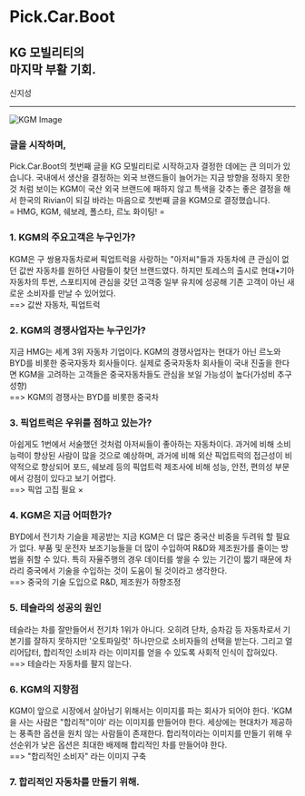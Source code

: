 # Pick.Car.Boot

## KG 모빌리티의<br>마지막 부활 기회.

신지성

---

![KGM Image](https://i.namu.wiki/i/iOq5FF9VWBYkpNhF-6oeWDHlMg-FrrxpKCv24e18Ih33X012Kjhtv3-4J7egjUX1LKuvk2SwOir4-GI6U2fwo0RrMoE8TarOkKpyGsxOWMHXMpwTxyuvR1GTP35ncJNfj6O_Lu2lG7XyvchjJL0MAA.webp)

### 글을 시작하며,

Pick.Car.Boot의 첫번째 글을 KG 모빌리티로 시작하고자 결정한 데에는 큰 의미가 있습니다. 국내에서 생산을 결정하는 외국 브랜드들이 늘어가는 지금 방향을 정하지 못한 것 처럼 보이는 KGM이 국산 외국 브랜드에 패하지 않고 특색을 갖추는 좋은 결정을 해서 한국의 Rivian이 되길 바라는 마음으로 첫번째 글을 KGM으로 결정했습니다.<br>= HMG, KGM, 쉐보레, 폴스타, 르노 화이팅! =

### 1. KGM의 주요고객은 누구인가?

KGM은 구 쌍용자동차로써 픽업트럭을 사랑하는 "아저씨"들과 자동차에 큰 관심이 없던 값싼 자동차를 원하던 사람들이 찾던 브랜드였다. 하지만 토레스의 출시로 현대•기아 자동차의 투싼, 스포티지에 관심을 갖던 고객중 일부 유치에 성공해 기존 고객이 아닌 새로운 소비자를 만날 수 있어었다.<br>==> 값싼 자동차, 픽업트럭

### 2. KGM의 경쟁사업자는 누구인가?

지금 HMG는 세계 3위 자동차 기업이다. KGM의 경쟁사업자는 현대가 아닌 르노와 BYD를 비롯한 중국자동차 회사들이다. 실제로 중국자동차 회사들이 국내 진출을 한다면 KGM을 고려하는 고객들은 중국자동차들도 관심을 보일 가능성이 높다(가성비 추구 성향)<br>==> KGM의 경쟁사는 BYD를 비롯한 중국차

### 3. 픽업트럭은 우위를 점하고 있는가?

아쉽게도 1번에서 서술했던 것처럼 아저씨들이 좋아하는 자동차이다. 과거에 비해 소비능력이 향상된 사람이 많을 것으로 예상하며, 과거에 비해 외산 픽업트럭의 접근성이 비약적으로 향상되어 포드, 쉐보레 등의 픽업트럭 제조사에 비해 성능, 안전, 편의성 부문에서 강점이 있다고 보기 어렵다.<br>==> 픽업 고집 필요 ×

### 4. KGM은 지금 어떠한가?

BYD에서 전기차 기슬을 제공받는 지금 KGM은 더 많은 중국산 비중을 두려워 할 필요가 없다. 부품 및 운전자 보조기능들을 더 많이 수입하여 R&D와 제조원가를 줄이는 방법을 취할 수 있다. 특히 자율주행의 경우 데이터를 쌓을 수 있는 기간이 짧기 때문에 차라리 중국에서 기술을 수입하는 것이 도움이 될 것이라고 생각한다.<br>==> 중국의 기술 도입으로 R&D, 제조원가 하향조정

### 5. 테슬라의 성공의 원인

테슬라는 차를 잘만들어서 전기차 1위가 아니다.
오히려 단차, 승차감 등 자동차로서 기본기를 잘하지 못하지만 '오토파일럿' 하나만으로 소비자들의 선택을 받는다. 그리고 얼리어답터, 합리적인 소비자 라는 이미지를 얻을 수 있도록 사회적 인식이 잡혀있다.<br>==> 테슬라는 자동차를 팔지 않는다.

### 6. KGM의 지향점

KGM이 앞으로 시장에서 살아남기 위해서는 이미지를 파는 회사가 되어야 한다. 'KGM을 사는 사람은 "합리적"이야' 라는 이미지를 만들어야 한다. 세상에는 현대차가 제공하는 풍족한 옵션을 원치 않는 사람들이 존재한다. 합리적이라는 이미지를 만들기 위해 우선순위가 낮은 옵션은 최대한 배제해 합리적인 차를 만들어야 한다.<br>==> "합리적인 소비자" 라는 이미지 구축

### 7. 합리적인 자동차를 만들기 위해.
